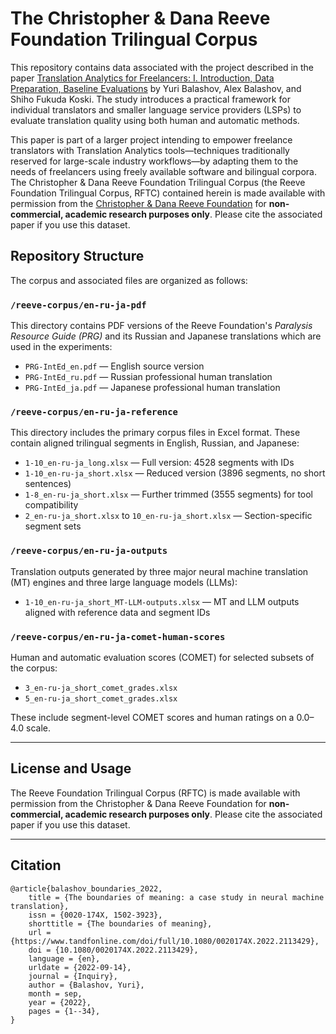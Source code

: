 # The Christopher & Dana Reeve Foundation Trilingual Corpus
This repository contains data associated with the project described in the paper [Translation Analytics for Freelancers: I. Introduction, Data Preparation, Baseline Evaluations](https://arxiv.org/abs/2210.00613) by Yuri Balashov, Alex Balashov, and Shiho Fukuda Koski. The study introduces a practical framework for individual translators and smaller language service providers (LSPs) to evaluate translation quality using both human and automatic methods.

This paper is part of a larger project intending to empower freelance translators with Translation Analytics tools—techniques traditionally reserved for large-scale industry workflows—by adapting them to the needs of freelancers using freely available software and bilingual corpora. The Christopher & Dana Reeve Foundation Trilingual Corpus (the Reeve Foundation Trilingual Corpus, RFTC) contained herein is made available with permission from the [Christopher & Dana Reeve Foundation](https://www.christopherreeve.org/) for **non-commercial, academic research purposes only**. Please cite the associated paper if you use this dataset.

## Repository Structure

The corpus and associated files are organized as follows:

### `/reeve-corpus/en-ru-ja-pdf`
This directory contains PDF versions of the Reeve Foundation's *Paralysis Resource Guide (PRG)* and its Russian and Japanese translations which are used in the experiments:

- `PRG-IntEd_en.pdf` — English source version  
- `PRG-IntEd_ru.pdf` — Russian professional human translation  
- `PRG-IntEd_ja.pdf` — Japanese professional human translation  

### `/reeve-corpus/en-ru-ja-reference`
This directory includes the primary corpus files in Excel format. These contain aligned trilingual segments in English, Russian, and Japanese:

- `1-10_en-ru-ja_long.xlsx` — Full version: 4528 segments with IDs  
- `1-10_en-ru-ja_short.xlsx` — Reduced version (3896 segments, no short sentences)  
- `1-8_en-ru-ja_short.xlsx` — Further trimmed (3555 segments) for tool compatibility  
- `2_en-ru-ja_short.xlsx` to `10_en-ru-ja_short.xlsx` — Section-specific segment sets

### `/reeve-corpus/en-ru-ja-outputs`
Translation outputs generated by three major neural machine translation (MT) engines and three large language models (LLMs):

- `1-10_en-ru-ja_short_MT-LLM-outputs.xlsx` — MT and LLM outputs aligned with reference data and segment IDs  

### `/reeve-corpus/en-ru-ja-comet-human-scores`
Human and automatic evaluation scores (COMET) for selected subsets of the corpus:

- `3_en-ru-ja_short_comet_grades.xlsx`  
- `5_en-ru-ja_short_comet_grades.xlsx`  

These include segment-level COMET scores and human ratings on a 0.0–4.0 scale.

---

## License and Usage

The Reeve Foundation Trilingual Corpus (RFTC) is made available with permission from the Christopher & Dana Reeve Foundation for **non-commercial, academic research purposes only**. Please cite the associated paper if you use this dataset.

---

## Citation

```
@article{balashov_boundaries_2022,
	title = {The boundaries of meaning: a case study in neural machine translation},
	issn = {0020-174X, 1502-3923},
	shorttitle = {The boundaries of meaning},
	url = {https://www.tandfonline.com/doi/full/10.1080/0020174X.2022.2113429},
	doi = {10.1080/0020174X.2022.2113429},
	language = {en},
	urldate = {2022-09-14},
	journal = {Inquiry},
	author = {Balashov, Yuri},
	month = sep,
	year = {2022},
	pages = {1--34},
}
```
